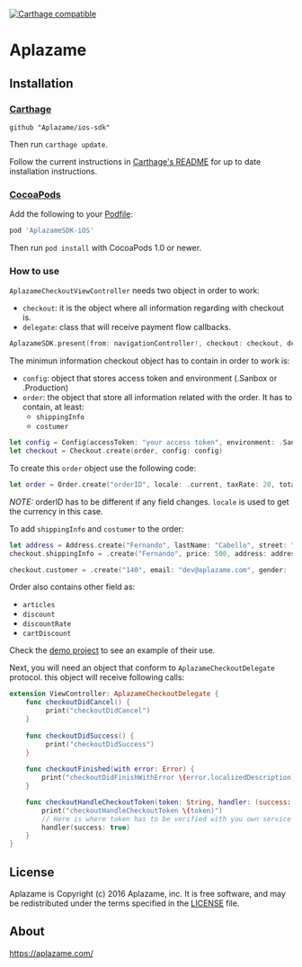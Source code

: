 [![Carthage compatible](https://img.shields.io/badge/Carthage-compatible-4BC51D.svg?style=flat)](https://github.com/Carthage/Carthage)
# Aplazame #

<Description>

[tb-Aplazame]: https://aplazame.com/

## Installation ##

### [Carthage] ###

[Carthage]: https://github.com/Carthage/Carthage

```
github "Aplazame/ios-sdk"
```

Then run `carthage update`.

Follow the current instructions in [Carthage's README][carthage-installation]
for up to date installation instructions.

[carthage-installation]: https://github.com/Carthage/Carthage#adding-frameworks-to-an-application

### [CocoaPods] ###

[CocoaPods]: http://cocoapods.org

Add the following to your [Podfile](http://guides.cocoapods.org/using/the-podfile.html):

```ruby
pod 'AplazameSDK-iOS'
```

Then run `pod install` with CocoaPods 1.0 or newer.

### How to use ###
`AplazameCheckoutViewController` needs two object in order to work:
- `checkout`: it is the object where all information regarding with checkout is.
- `delegate`: class that will receive payment flow callbacks.

```swift
AplazameSDK.present(from: navigationController!, checkout: checkout, delegate: self)
```

The minimun information checkout object has to contain in order to work is: 
- `config`: object that stores access token and environment (.Sanbox or .Production)
- `order`: the object that store all information related with the order. It has to contain, at least:
  - `shippingInfo`
  - `costumer`

```swift
let config = Config(accessToken: "your access token", environment: .Sandbox)
let checkout = Checkout.create(order, config: config)
```

To create this `order` object use the following code:
```swift
let order = Order.create("orderID", locale: .current, taxRate: 20, totalAmount: 2000, discount: -362)
```
*NOTE:* orderID has to be different if any field changes.
`locale` is used to get the currency in this case.

To add `shippingInfo` and `costumer` to the order:
```swift
let address = Address.create("Fernando", lastName: "Cabello", street: "Torre Picasso, Plaza Pablo Ruiz Picasso 1", city: "Madrid", state: "Madrid", countryLocale: .current, postcode: "28020")
checkout.shippingInfo = .create("Fernando", price: 500, address: address)

checkout.customer = .create("140", email: "dev@aplazame.com", gender: .Male, type: .Existing)
```
Order also contains other field as:
- `articles`
- `discount`
- `discountRate`
- `cartDiscount`

Check the [demo project](https://github.com/aplazame/ios-sdk/tree/andresbrun-readme/Aplazame-ios-sdk-demo) to see an example of their use.

Next, you will need an object that conform to `AplazameCheckoutDelegate` protocol. this object will receive following calls:

```swift
extension ViewController: AplazameCheckoutDelegate {
    func checkoutDidCancel() {
         print("checkoutDidCancel")
    }
    
    func checkoutDidSuccess() {
         print("checkoutDidSuccess")
    }
    
    func checkoutFinished(with error: Error) {
        print("checkoutDidFinishWithError \(error.localizedDescription)")
    }

    func checkoutHandleCheckoutToken(token: String, handler: (success: Bool) -> Void) {
        print("checkoutHandleCheckoutToken \(token)")
        // Here is where token has to be verified with you own service
        handler(success: true)
    }
}
```

License
-------

Aplazame is Copyright (c) 2016 Aplazame, inc. It is free software, and may be
redistributed under the terms specified in the [LICENSE] file.

[LICENSE]: /LICENSE

About
-----

https://aplazame.com/

